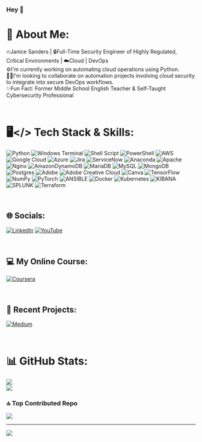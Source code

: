 ### Hey 👋

# 💫 About Me:
🔥Janice Sanders | 🔒Full-Time Security Engineer of Highly Regulated, Critical Environments | ☁️Cloud | DevOps <br>⚙️I'm currently working on automating cloud operations using Python.<br>🤝🏽I'm looking to collaborate on automation projects involving cloud security to integrate into secure DevOps workflows.<br>✨Fun Fact: Former Middle School English Teacher & Self-Taught Cybersecurity Professional

&nbsp;
# 🖥️</> Tech Stack & Skills:
![Python](https://img.shields.io/badge/python-3670A0?style=flat&logo=python&logoColor=ffdd54) ![Windows Terminal](https://img.shields.io/badge/Windows%20Terminal-%234D4D4D.svg?style=flat&logo=windows-terminal&logoColor=white) ![Shell Script](https://img.shields.io/badge/shell_script-%23121011.svg?style=flat&logo=gnu-bash&logoColor=white) ![PowerShell](https://img.shields.io/badge/PowerShell-%235391FE.svg?style=flat&logo=powershell&logoColor=white) ![AWS](https://img.shields.io/badge/AWS-%23FF9900.svg?style=flat&logo=amazon-aws&logoColor=white) ![Google Cloud](https://img.shields.io/badge/GoogleCloud-%234285F4.svg?style=flat&logo=google-cloud&logoColor=white) ![Azure](https://img.shields.io/badge/azure-%230072C6.svg?style=flat&logo=microsoftazure&logoColor=white) ![Jira](https://img.shields.io/badge/Jira-%230A0FFF.svg?style=flat&logo=jira&logoColor=white) ![ServiceNow](https://img.shields.io/badge/ServiceNow-%23E31937.svg?style=flat&logo=servicenow&logoColor=white) ![Anaconda](https://img.shields.io/badge/Anaconda-%2344A833.svg?style=flat&logo=anaconda&logoColor=white) ![Apache](https://img.shields.io/badge/apache-%23D42029.svg?style=flat&logo=apache&logoColor=white) ![Nginx](https://img.shields.io/badge/nginx-%23009639.svg?style=flat&logo=nginx&logoColor=white) ![AmazonDynamoDB](https://img.shields.io/badge/Amazon%20DynamoDB-4053D6?style=flat&logo=Amazon%20DynamoDB&logoColor=white) ![MariaDB](https://img.shields.io/badge/MariaDB-003545?style=flat&logo=mariadb&logoColor=white) ![MySQL](https://img.shields.io/badge/mysql-%2300000f.svg?style=flat&logo=mysql&logoColor=white) ![MongoDB](https://img.shields.io/badge/MongoDB-%234ea94b.svg?style=flat&logo=mongodb&logoColor=white) ![Postgres](https://img.shields.io/badge/postgres-%23316192.svg?style=flat&logo=postgresql&logoColor=white) ![Adobe](https://img.shields.io/badge/adobe-%23FF0000.svg?style=flat&logo=adobe&logoColor=white) ![Adobe Creative Cloud](https://img.shields.io/badge/Adobe%20Creative%20Cloud-DA1F26.svg?style=flat&logo=Adobe%20Creative%20Cloud&logoColor=white) ![Canva](https://img.shields.io/badge/Canva-%2300C4CC.svg?style=flat&logo=Canva&logoColor=white) ![TensorFlow](https://img.shields.io/badge/TensorFlow-%23FF6F00.svg?style=flat&logo=TensorFlow&logoColor=white) ![NumPy](https://img.shields.io/badge/numpy-%23013243.svg?style=flat&logo=numpy&logoColor=white) ![PyTorch](https://img.shields.io/badge/PyTorch-%23EE4C2C.svg?style=flat&logo=PyTorch&logoColor=white) ![ANSIBLE](https://img.shields.io/badge/ansible-%231A1918.svg?style=flat&logo=ansible&logoColor=white) ![Docker](https://img.shields.io/badge/docker-%230db7ed.svg?style=flat&logo=docker&logoColor=white) ![Kubernetes](https://img.shields.io/badge/kubernetes-%23326ce5.svg?style=flat&logo=kubernetes&logoColor=white) ![KIBANA](https://img.shields.io/badge/kibana-005571.svg?style=flat&logo=kibana&logoColor=white&color=%23005571) ![SPLUNK](https://img.shields.io/badge/splunk-000000.svg?style=flat&logo=splunk&color=%23000000) ![Terraform](https://img.shields.io/badge/terraform-%235835CC.svg?style=flat&logo=terraform&logoColor=white)

&nbsp;
## 🌐 Socials:
[![LinkedIn](https://img.shields.io/badge/LinkedIn-%230077B5.svg?logo=linkedin&logoColor=white)](https://linkedin.com/in/janicefsanders) [![YouTube](https://img.shields.io/badge/YouTube-%23FF0000.svg?logo=YouTube&logoColor=white)](https://youtube.com/@teach2geek) 

&nbsp;
## 💻 My Online Course:
[![Coursera](https://img.shields.io/badge/Coursera-0056D2?logo=coursera&logoColor=white)](https://www.coursera.org/projects/vulnerability-scanning-with-nmap-network-scanning)

&nbsp;
## 📂 Recent Projects:
[![Medium](https://img.shields.io/badge/Medium-12100E?logo=medium&logoColor=white)](https://medium.com/@teach2geek) 

&nbsp;
# 📊 GitHub Stats:
![](https://github-readme-streak-stats.herokuapp.com/?user=teach2geek&theme=dark&hide_border=false)<br/>
![](https://github-readme-stats.vercel.app/api/top-langs/?username=teach2geek&theme=dark&hide_border=false&include_all_commits=false&count_private=false&layout=compact)

### 🔝 Top Contributed Repo
![](https://github-contributor-stats.vercel.app/api?username=teach2geek&limit=5&theme=radical&combine_all_yearly_contributions=true)

---
[![](https://visitcount.itsvg.in/api?id=teach2geek&icon=0&color=0)](https://visitcount.itsvg.in)

<!-- Proudly created with GPRM ( https://gprm.itsvg.in ) -->
